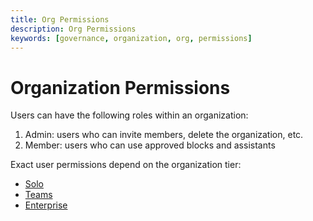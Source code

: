 ```yaml
---
title: Org Permissions
description: Org Permissions
keywords: [governance, organization, org, permissions]
---
```


# Organization Permissions

Users can have the following roles within an organization:

1. Admin: users who can invite members, delete the organization, etc.
2. Member: users who can use approved blocks and assistants

Exact user permissions depend on the organization tier:

- [Solo](./solo-tier.md)
- [Teams](./teams-tier.md)
- [Enterprise](./enterprise-tier.md)
